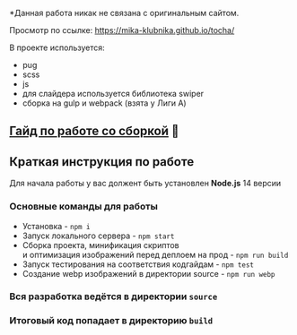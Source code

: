 *Данная работа никак не связана с оригинальным сайтом.

Просмотр по ссылке: https://mika-klubnika.github.io/tocha/

В проекте используется:
- pug 
- scss
- js
- для слайдера используется библиотека swiper
- сборка на gulp и webpack (взята у Лиги А)



## [Гайд по работе со сборкой](/GUIDE.md) 📕

## Краткая инструкция по работе
Для начала работы у вас должент быть установлен **Node.js** 14 версии

### Основные команды для работы
- Установка - `npm i`
- Запуск локального сервера - `npm start`
- Сборка проекта, минификация скриптов <br>
и оптимизация изображений перед деплоем на прод - `npm run build`
- Запуск тестирования на соответствия кодгайдам - `npm test`
- Создание webp изображений в директории source - `npm run webp`

### Вся разработка ведётся в директории `source`
### Итоговый код попадает в директорию `build`
